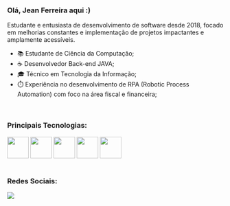 ### Olá, Jean Ferreira aqui :)

Estudante e entusiasta de desenvolvimento de software desde 2018, focado em melhorias constantes e implementação de projetos impactantes e amplamente acessíveis.

- 📚 Estudante de Ciência da Computação;
- ☕ Desenvolvedor Back-end JAVA;
- 🎓 Técnico em Tecnologia da Informação;
- ⏱️ Experiência no desenvolvimento de RPA (Robotic Process Automation) com foco na área fiscal e financeira;
<br>
  
### Principais Tecnologias:

<div display="inline">
  <img width="50" height="50" src="https://cdn.jsdelivr.net/gh/devicons/devicon/icons/java/java-original-wordmark.svg"/>          
  <img width="50" height="50" src="https://cdn.jsdelivr.net/gh/devicons/devicon/icons/spring/spring-original-wordmark.svg"/>
  <img width="50" height="50" src="https://cdn.jsdelivr.net/gh/devicons/devicon/icons/python/python-original.svg" /> 
  <img width="50" height="50" src="https://cdn.jsdelivr.net/gh/devicons/devicon/icons/apachekafka/apachekafka-original-wordmark.svg"/> 
  <img width="50" height="50" src="https://cdn.jsdelivr.net/gh/devicons/devicon/icons/selenium/selenium-original.svg" />           
</div>

<br>

### Redes Sociais:

<a href="https://www.linkedin.com/in/jeanfsdev">
  <img src="https://img.shields.io/badge/linkedin-%230077B5.svg?style=for-the-badge&logo=linkedin&logoColor=white">
</a>
